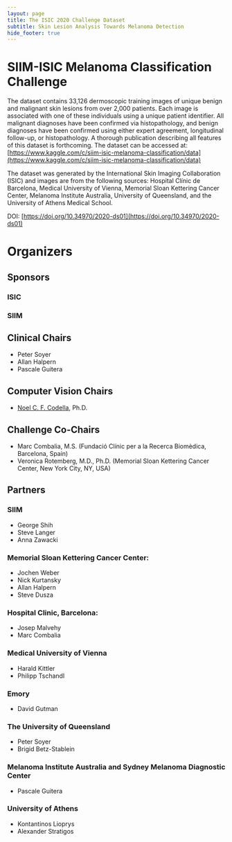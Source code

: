 ```yaml
---
layout: page
title: The ISIC 2020 Challenge Dataset
subtitle: Skin Lesion Analysis Towards Melanoma Detection
hide_footer: true
---
```


# SIIM-ISIC Melanoma Classification Challenge

The dataset contains 33,126 dermoscopic training images of unique benign and malignant skin lesions from over 2,000 patients. Each image is associated with one of these individuals using a unique patient identifier. All malignant diagnoses have been confirmed via histopathology, and benign diagnoses have been confirmed using either expert agreement, longitudinal follow-up, or histopathology. A thorough publication describing all features of this dataset is forthcoming. The dataset can be accessed at: [https://www.kaggle.com/c/siim-isic-melanoma-classification/data](https://www.kaggle.com/c/siim-isic-melanoma-classification/data)

The dataset was generated by the International Skin Imaging Collaboration (ISIC) and images are from the following sources: Hospital Clínic de Barcelona, Medical University of Vienna, Memorial Sloan Kettering Cancer Center, Melanoma Institute Australia, University of Queensland, and the University of Athens Medical School.

DOI: [https://doi.org/10.34970/2020-ds01](https://doi.org/10.34970/2020-ds01)

# Organizers

## Sponsors
### ISIC
### SIIM
 
## Clinical Chairs
- Peter Soyer
- Allan Halpern
- Pascale Guitera
          
## Computer Vision Chairs
- [Noel C. F. Codella](https://twitter.com/NoelCodella), Ph.D. 
 
## Challenge Co-Chairs
- Marc Combalia, M.S. (Fundació Clínic per a la Recerca Biomèdica, Barcelona, Spain)
- Veronica Rotemberg, M.D., Ph.D. (Memorial Sloan Kettering Cancer Center, New York City, NY, USA)

## Partners

### SIIM
- George Shih
- Steve Langer
- Anna Zawacki

### Memorial Sloan Kettering Cancer Center:
- Jochen Weber
- Nick Kurtansky
- Allan Halpern
- Steve Dusza

### Hospital Clinic, Barcelona:
- Josep Malvehy
- Marc Combalia

### Medical University of Vienna
- Harald Kittler
- Philipp Tschandl

### Emory
- David Gutman

### The University of Queensland
- Peter Soyer
- Brigid Betz-Stablein

### Melanoma Institute Australia and Sydney Melanoma Diagnostic Center
- Pascale Guitera

### University of Athens
- Kontantinos Lioprys
- Alexander Stratigos
